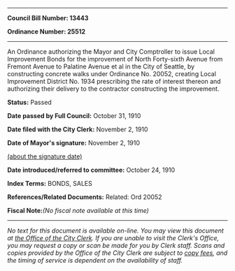 

********

**Council Bill Number: 13443**
   
**Ordinance Number: 25512**
********

 An Ordinance authorizing the Mayor and City Comptroller to issue Local Improvement Bonds for the improvement of North Forty-sixth Avenue from Fremont Avenue to Palatine Avenue et al in the City of Seattle, by constructing concrete walks under Ordinance No. 20052, creating Local Improvement District No. 1934 prescribing the rate of interest thereon and authorizing their delivery to the contractor constructing the improvement.

**Status:** Passed
   
**Date passed by Full Council:** October 31, 1910
   
**Date filed with the City Clerk:** November 2, 1910
   
**Date of Mayor's signature:** November 2, 1910
   
[(about the signature date)](/~public/approvaldate.htm)
   
   
   
**Date introduced/referred to committee:** October 24, 1910
   
   
**Index Terms:** BONDS, SALES

**References/Related Documents:** Related: Ord 20052

**Fiscal Note:**_(No fiscal note available at this time)_
********

_No text for this document is available on-line. You may view this document at [the Office of the City Clerk](http://www.seattle.gov/leg/clerk/contactUs.htm). If you are unable to visit the Clerk's Office, you may request a copy or scan be made for you by Clerk staff. Scans and copies provided by the Office of the City Clerk are subject to [copy fees](http://clerk.seattle.gov/~public/clerkfees.htm), and the timing of service is dependent on the availability of staff._

